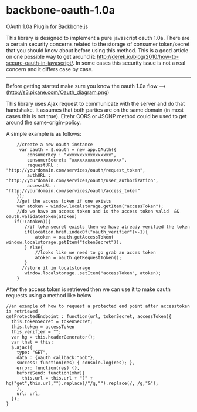 backbone-oauth-1.0a
===================

OAuth 1.0a Plugin for Backbone.js

This library is designed to implement a pure javascript oauth 1.0a. There are a certain security concerns related to the storage of consumer token/secret that you should know about before using this method. This is a good article on one possible way to get around it: http://derek.io/blog/2010/how-to-secure-oauth-in-javascript/. In some cases this security issue is not a real concern and it differs case by case.

-----------------------------------------------------------------------------------------------------------

Before getting started make sure you know the oauth 1.0a flow --> (http://s3.pixane.com/Oauth_diagram.png)

This library uses Ajax request to communicate with the server and do that handshake. It assumes that both parties are on the same domain (in most cases this is not true). Eitehr CORS or JSONP method could be used to get around the same-origin-policy.

A simple example is as follows: 

    
        //create a new oauth instance
         var oauth = $.oauth = new app.OAuth({
            consumerKey : "xxxxxxxxxxxxxxxxx",
            consumerSecret: "xxxxxxxxxxxxxxxxxxx",
            requestURL : "http://yourdomain.com/services/oauth/request_token",
            authURL : "http://yourdomain.com/services/oauth/user_authorization",
            accessURL : "http://yourdomain.com/services/oauth/access_token"
        });
        //get the access token if one exists
        var atoken = window.localstorage.getItem("accessToken");
        //do we have an access token and is the access token valid  && oauth.validateToken(atoken)
       if(!(atoken)){
           //if tokensecret exists then we have already verified the token
           if(location.href.indexOf("oauth_verifier")>-1){
               atoken = oauth.getAccessToken( window.localstorage.getItem("tokenSecret"));
           } else{
               //looks like we need to go grab an acces token
               atoken = oauth.getRequestToken();
           }
          //store it in localstorage
           window.localstorage..setItem("accessToken", atoken);
        }
        
After the access token is retrieved then we can use it to make oauth requests using a method like below 

    //an example of how to request a protected end point after accesstoken is retrieved 
    getProtectedEndpoint : function(url, tokenSecret, accessToken){
      this.tokenSecret = tokenSecret;
      this.token = accessToken
      this.verifier = "";
      var hg = this.headerGenerator();
      var that = this;
      $.ajax({
        type: "GET",
        data : {oauth_callback:"oob"},
        success: function(res) { console.log(res); },                                                                                                                                                                                       
        error: function(res) {},
        beforeSend: function(xhr){
          this.url = this.url + "?" + hg("get",this.url,"").replace(/"/g,"").replace(/, /g,"&");
        },
        url: url,
      });
    } 
        
